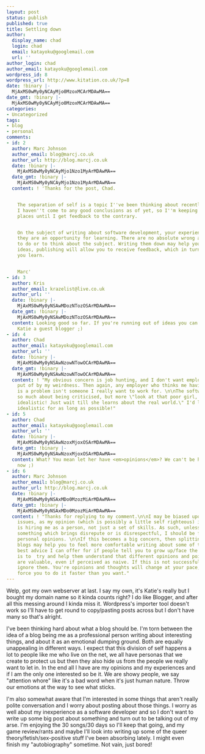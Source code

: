 ```yaml
---
layout: post
status: publish
published: true
title: Settling down
author:
  display_name: chad
  login: chad
  email: katayoku@googlemail.com
  url: ''
author_login: chad
author_email: katayoku@googlemail.com
wordpress_id: 8
wordpress_url: http://www.kitation.co.uk/?p=8
date: !binary |-
  MjAxMS0wMy0yNCAyMjo0MzoxMCArMDAwMA==
date_gmt: !binary |-
  MjAxMS0wMy0yNCAyMjo0MzoxMCArMDAwMA==
categories:
- Uncategorized
tags:
- blog
- personal
comments:
- id: 2
  author: Marc Johnson
  author_email: blog@marcj.co.uk
  author_url: http://blog.marcj.co.uk
  date: !binary |-
    MjAxMS0wMy0yNCAyMjo1Nzo1MyArMDAwMA==
  date_gmt: !binary |-
    MjAxMS0wMy0yNCAyMjo1Nzo1MyArMDAwMA==
  content: ! 'Thanks for the post, Chad.


    The separation of self is a topic I''ve been thinking about recently as well,
    I haven''t come to any good conclusions as of yet, so I''m keeping it all in one
    places until I get feedback to the contrary.


    On the subject of writing about software development, your experiences are valuable,
    they are an opportunity for learning. There are no absolute wrong and write ways
    to do or to think about the subject. Writing them down may help you to form your
    ideas, publishing will allow you to receive feedback, which in turn will help
    you learn.


    Marc'
- id: 3
  author: Kris
  author_email: krazelist@live.co.uk
  author_url: ''
  date: !binary |-
    MjAxMS0wMy0yNSAwMDozNTozOSArMDAwMA==
  date_gmt: !binary |-
    MjAxMS0wMy0yNSAwMDozNTozOSArMDAwMA==
  content: Looking good so far. If you're running out of ideas you can always make
    Katie a guest blogger ;)
- id: 4
  author: Chad
  author_email: katayoku@googlemail.com
  author_url: ''
  date: !binary |-
    MjAxMS0wMy0yNSAwNzowNTowOCArMDAwMA==
  date_gmt: !binary |-
    MjAxMS0wMy0yNSAwNzowNTowOCArMDAwMA==
  content: ! "My obvious concern is job hunting, and I don't want employers to be
    put of by my weirdness. Then again, any employer who thinks me having an opinion
    is a problem isn't someone I really want to work for. \n\nThe software thing isn't
    so much about being criticised, but more \"look at that poor girl, so naive and
    idealistic! Just wait till she learns about the real world.\" I'd like to stay
    idealistic for as long as possible!"
- id: 5
  author: Chad
  author_email: katayoku@googlemail.com
  author_url: ''
  date: !binary |-
    MjAxMS0wMy0yNSAwNzoxMjoxOSArMDAwMA==
  date_gmt: !binary |-
    MjAxMS0wMy0yNSAwNzoxMjoxOSArMDAwMA==
  content: What? You mean let her have <em>opinions</em>? We can't be having that
    now ;)
- id: 6
  author: Marc Johnson
  author_email: blog@marcj.co.uk
  author_url: http://blog.marcj.co.uk
  date: !binary |-
    MjAxMS0wMy0yNSAxMDo0MzozMiArMDAwMA==
  date_gmt: !binary |-
    MjAxMS0wMy0yNSAxMDo0MzozMiArMDAwMA==
  content: ! "Thanks for replying to my comment.\n\nI may be biased upon the job hunting
    issues, as my opinion (which is possibly a little self righteous) is that an organisation
    is hiring me as a person, not just a set of skills. As such, unless I do or say
    something which brings disrepute or is disrespectful, I should be free to have
    personal opinions. \n\nIf this becomes a big concern, then splitting into multiple
    blogs may help you to feel more comfortable writing about some of these topics.\n\nThe
    best advice I can offer for if people tell you to grow up/face the real world
    is to  try and help them understand that different opinions and points of view
    are valuable, even if perceived as naive. If this is not successful, then just
    ignore them. You're opinions and thoughts will change at your pace, they cannot
    force you to do it faster than you want."
---
```

<p>Welp, got my own webserver at last. I say my own, it's Katie's really but I bought my domain name so it kinda counts right? I do like Blogger, and after all this messing around I kinda miss it. Wordpress's importer tool doesn't work so I'll have to get round to copy/pasting posts across but I don't have many so that's alright.</p>
<p>I've been thinking hard about what a blog should be. I'm torn between the idea of a blog being me as a professional person writing about interesting things, and about it as an emotional dumping ground. Both are equally unappealing in different ways. I expect that this division of self happens a lot to people like me who live on the net, we all have personas that we create to protect us but then they also hide us from the people we really want to let in. In the end all I have are my opinions and my experiences and if I am the only one interested so be it. We are showy people, we say "attention whore" like it's a bad word when it's just human nature. Throw our emotions at the way to see what sticks.</p>
<p>I'm also somewhat aware that I'm interested in some things that aren't really polite conversation and I worry about posting about those things. I worry as well about my inexperience as a software developer and so I don't want to write up some big post about something and turn out to be talking out of my arse. I'm enjoying the 30 songs/30 days so I'll keep that going, and my game review/rants and maybe I'll look into writing up some of the queer theory/fetish/sex-positive stuff I've been absorbing lately. I might even finish my "autobiography" sometime. Not vain, just bored!</p>

